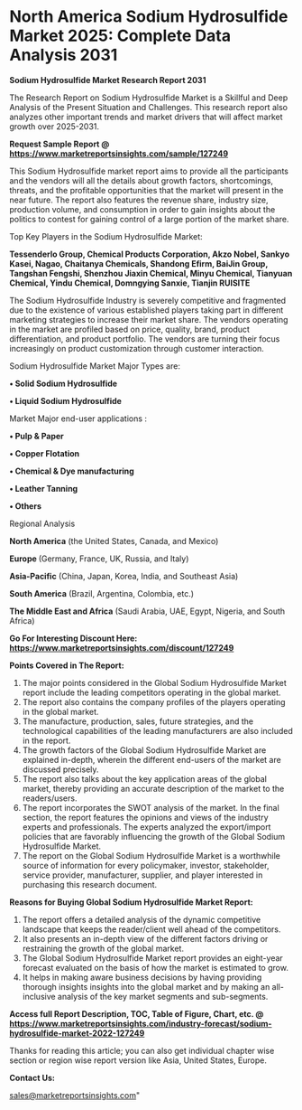  # North America Sodium Hydrosulfide Market 2025: Complete Data Analysis 2031

<strong>Sodium Hydrosulfide Market Research Report 2031</strong>

The Research Report on Sodium Hydrosulfide Market is a Skillful and Deep Analysis of the Present Situation and Challenges. This research report also analyzes other important trends and market drivers that will affect market growth over 2025-2031.

<strong>Request Sample Report @ <a href=https://www.marketreportsinsights.com/sample/127249>https://www.marketreportsinsights.com/sample/127249</a></strong>

This Sodium Hydrosulfide market report aims to provide all the participants and the vendors will all the details about growth factors, shortcomings, threats, and the profitable opportunities that the market will present in the near future. The report also features the revenue share, industry size, production volume, and consumption in order to gain insights about the politics to contest for gaining control of a large portion of the market share.

Top Key Players in the Sodium Hydrosulfide Market:

<strong>Tessenderlo Group, Chemical Products Corporation, Akzo Nobel, Sankyo Kasei, Nagao, Chaitanya Chemicals, Shandong Efirm, BaiJin Group, Tangshan Fengshi, Shenzhou Jiaxin Chemical, Minyu Chemical, Tianyuan Chemical, Yindu Chemical, Domngying Sanxie, Tianjin RUISITE</strong>

The Sodium Hydrosulfide Industry is severely competitive and fragmented due to the existence of various established players taking part in different marketing strategies to increase their market share. The vendors operating in the market are profiled based on price, quality, brand, product differentiation, and product portfolio. The vendors are turning their focus increasingly on product customization through customer interaction.

Sodium Hydrosulfide Market Major Types are:

<strong>• Solid Sodium Hydrosulfide

• Liquid Sodium Hydrosulfide</strong>

Market Major end-user applications :

<strong>• Pulp & Paper

• Copper Flotation

• Chemical & Dye manufacturing

• Leather Tanning

• Others</strong>

Regional Analysis

</u><strong><b>North America</b></strong> (the United States, Canada, and Mexico)

<strong><b>Europe </b></strong>(Germany, France, UK, Russia, and Italy)

<strong><b>Asia-Pacific</b></strong> (China, Japan, Korea, India, and Southeast Asia)

<strong><b>South America</b></strong> (Brazil, Argentina, Colombia, etc.)

<strong><b>The Middle East and Africa</b></strong> (Saudi Arabia, UAE, Egypt, Nigeria, and South Africa)

<strong>Go For Interesting Discount Here: <a href=https://www.marketreportsinsights.com/discount/127249>https://www.marketreportsinsights.com/discount/127249</a></strong>

<strong>Points Covered in The Report:</strong>
<ol>
  <li>The major points considered in the Global Sodium Hydrosulfide Market report include the leading competitors operating in the global market.</li>
  <li>The report also contains the company profiles of the players operating in the global market.</li>
  <li>The manufacture, production, sales, future strategies, and the technological capabilities of the leading manufacturers are also included in the report.</li>
  <li>The growth factors of the Global Sodium Hydrosulfide Market are explained in-depth, wherein the different end-users of the market are discussed precisely.</li>
  <li>The report also talks about the key application areas of the global market, thereby providing an accurate description of the market to the readers/users.</li>
  <li>The report incorporates the SWOT analysis of the market. In the final section, the report features the opinions and views of the industry experts and professionals. The experts analyzed the export/import policies that are favorably influencing the growth of the Global Sodium Hydrosulfide Market.</li>
  <li>The report on the Global Sodium Hydrosulfide Market is a worthwhile source of information for every policymaker, investor, stakeholder, service provider, manufacturer, supplier, and player interested in purchasing this research document.</li>
</ol>
<strong>Reasons for Buying Global Sodium Hydrosulfide Market Report:</strong>

<ol>
  <li>The report offers a detailed analysis of the dynamic competitive landscape that keeps the reader/client well ahead of the competitors.</li>
  <li>It also presents an in-depth view of the different factors driving or restraining the growth of the global market.</li>
  <li>The Global Sodium Hydrosulfide Market report provides an eight-year forecast evaluated on the basis of how the market is estimated to grow.</li>
  <li>It helps in making aware business decisions by having providing thorough insights insights into the global market and by making an all-inclusive analysis of the key market segments and sub-segments.</li>
</ol>
<strong>Access full Report Description, TOC, Table of Figure, Chart, etc. @ <a href=https://www.marketreportsinsights.com/industry-forecast/sodium-hydrosulfide-market-2022-127249>https://www.marketreportsinsights.com/industry-forecast/sodium-hydrosulfide-market-2022-127249</a></strong>


Thanks for reading this article; you can also get individual chapter wise section or region wise report version like Asia, United States, Europe.

<strong>Contact Us:</strong>

sales@marketreportsinsights.com"
